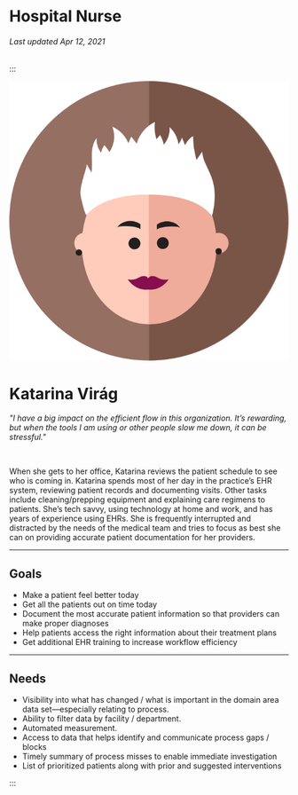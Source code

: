 # Hospital Nurse

###### Last updated Apr 12, 2021

:::

<div class="persona-header">

![Avatar Image](./assets/avatars/avatar21.svg)

<div>

# Katarina Virág

*"I have a big impact on the efficient flow in this organization. It’s rewarding, but when the tools I am using or other people slow me down, it can be stressful."*

<br>

When she gets to her office, Katarina reviews the patient schedule to see who is coming in. Katarina spends most of her day in the practice’s EHR system, reviewing patient records and documenting visits. Other tasks include cleaning/prepping equipment and explaining care regimens to patients. She’s tech savvy, using technology at home and work, and has years of experience using EHRs. She is frequently interrupted and distracted by the needs of the medical team and tries to focus as best she can on providing accurate patient documentation for her providers.

</div>

</div>

---

## Goals

-   Make a patient feel better today
-   Get all the patients out on time today
-   Document the most accurate patient information so that providers can make proper diagnoses
-   Help patients access the right information about their treatment plans
-   Get additional EHR training to increase workflow efficiency

---

## Needs

-   Visibility into what has changed / what is important in the domain area data set—especially relating to process.
-   Ability to filter data by facility / department.
-   Automated measurement.
-   Access to data that helps identify and communicate process gaps / blocks
-   Timely summary of process misses to enable immediate investigation
-   List of prioritized patients along with prior and suggested interventions

:::
